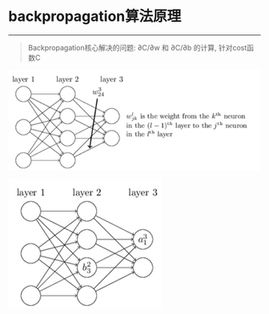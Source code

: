 # backpropagation算法原理
-------------------------

> Backpropagation核心解决的问题: ∂C/∂w 和 ∂C/∂b 的计算, 针对cost函数C

![](2018-05-08-20-50-22.png)

![](2018-05-08-20-51-28.png)
